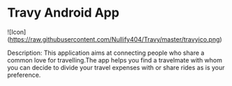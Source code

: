 # Travy Android App

![Icon] (https://raw.githubusercontent.com/Nullify404/Travy/master/travyico.png)

Description: This application aims at connecting people who share a common love for travelling.The app helps you find a travelmate with whom you can decide to divide your travel expenses with or share rides as is your preference.
